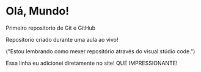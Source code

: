 # Olá, Mundo!
 Primeiro repositorio de Git e GitHub

 Repositorio criado durante uma aula ao vivo!

 ("Estou lembrando como mexer repositório através do visual stúdio code.")
 
 Essa linha eu adicionei diretamente no site! QUE IMPRESSIONANTE!
